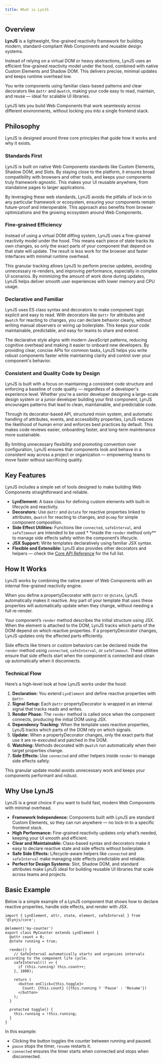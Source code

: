 ```yaml
---
title: What is LynJS
---
```


## Overview

**LynJS** is a lightweight, fine-grained reactivity framework for building modern, standard-compliant Web Components and
reusable design systems.

Instead of relying on a virtual DOM or heavy abstractions, LynJS uses an efficient fine-grained reactivity model under
the hood, combined with native Custom Elements and Shadow DOM. This delivers precise, minimal updates and keeps runtime
overhead low.

You write components using familiar class-based patterns and clear decorators like `@attr` and `@watch`, making your
code easy to read, maintain, and reuse — ideal for scalable UI libraries.

LynJS lets you build Web Components that work seamlessly across different environments, without locking you into a
single frontend stack.

## Philosophy

LynJS is designed around three core principles that guide how it works and why it exists.

### Standards First

LynJS is built on native Web Components standards like Custom Elements, Shadow DOM, and Slots. By staying close to the
platform, it ensures broad compatibility with browsers and other tools, and keeps your components truly
framework-agnostic. This makes your UI reusable anywhere, from standalone pages to larger applications.

By leveraging these web standards, LynJS avoids the pitfalls of lock-in to any particular framework or ecosystem,
ensuring your components remain future-proof and interoperable. This approach also benefits from browser optimizations
and the growing ecosystem around Web Components.

### Fine-grained Efficiency

Instead of using a virtual DOM diffing system, LynJS uses a fine-grained reactivity model under the hood. This means
each piece of state tracks its own changes, so only the exact parts of your component that depend on that state will
update. The result is less work for the browser and faster interfaces with minimal runtime overhead.

This granular tracking allows LynJS to perform precise updates, avoiding unnecessary re-renders, and improving
performance, especially in complex UI scenarios. By minimizing the amount of work done during updates, LynJS helps
deliver smooth user experiences with lower memory and CPU usage.

### Declarative and Familiar

LynJS uses ES class syntax and decorators to make component logic explicit and easy to read. With decorators like
`@attr` for attributes and `@watch` for reacting to changes, you can declare behavior clearly, without writing manual
observers or wiring up boilerplate. This keeps your code maintainable, predictable, and easy for teams to share and
extend.

The declarative style aligns with modern JavaScript patterns, reducing cognitive overhead and making it easier to
onboard new developers. By providing clear, concise APIs for common tasks, LynJS helps you write robust components
faster while maintaining clarity and control over your component's behavior.

### Consistent and Quality Code by Design

LynJS is built with a focus on maintaining a consistent code structure and enforcing a baseline of code quality —
regardless of a developer's experience level. Whether you're a senior developer designing a large-scale design system or
a junior developer building your first component, LynJS encourages patterns that lead to clean, maintainable, and
predictable code.

Through its decorator-based API, structured mixin system, and automatic handling of attributes, events, and
accessibility properties, LynJS reduces the likelihood of human error and enforces best practices by default. This makes
code reviews easier, onboarding faster, and long-term maintenance more sustainable.

By limiting unnecessary flexibility and promoting convention over configuration, LynJS ensures that components look and
behave in a consistent way across a project or organization — empowering teams to move faster without sacrificing
quality.

## Key Features

LynJS includes a simple set of tools designed to make building Web Components straightforward and reliable.

- **LynElement:** A base class for defining custom elements with built-in lifecycle and reactivity.
- **Decorators:** Use `@attr` and `@state` for reactive properties linked to attributes, `@watch` for reacting to
  changes, and `@comp` for simple component composition.
- **Side Effect Utilities:** Functions like `connected`, `safeInterval`, and `safeTimeout` are intended to be used \*
  \*inside the `render` method only\*\* to manage side effects safely within the component’s lifecycle.
- **JSX Support:** Write templates declaratively using familiar JSX syntax.
- **Flexible and Extensible:** LynJS also provides other decorators and helpers — check the
  [Core API Reference](/docs/core-api/) for the full list.

## How It Works

LynJS works by combining the native power of Web Components with an internal fine-grained reactivity engine.

When you define a propertyDecorator with `@attr` or `@state`, LynJS automatically makes it reactive. Any part of your
template that uses these properties will automatically update when they change, without needing a full re-render.

Your component’s `render` method describes the initial structure using JSX. When the element is attached to the DOM,
LynJS tracks which parts of the DOM depend on which reactive properties. If a propertyDecorator changes, LynJS updates
only the affected parts efficiently.

Side effects like timers or custom behaviors can be declared inside the `render` method using `connected`,
`safeInterval`, or `safeTimeout`. These utilities ensure that side effects start when the component is connected and
clean up automatically when it disconnects.

### Technical Flow

Here’s a high-level look at how LynJS works under the hood:

1. **Declaration:** You extend `LynElement` and define reactive properties with `@attr`.
2. **Signal Setup:** Each `@attr` propertyDecorator is wrapped in an internal signal that tracks reads and writes.
3. **Render Phase:** The `render` method is called once when the component connects, producing the initial DOM using
   JSX.
4. **Dependency Tracking:** When the template uses reactive properties, LynJS tracks which parts of the DOM rely on
   which signals.
5. **Update:** When a propertyDecorator changes, only the exact parts that use it are re-executed and patched in the
   DOM.
6. **Watching:** Methods decorated with `@watch` run automatically when their target properties change.
7. **Side Effects:** Use `connected` and other helpers inside `render` to manage side effects safely.

This granular update model avoids unnecessary work and keeps your components performant and robust.

## Why Use LynJS

LynJS is a great choice if you want to build fast, modern Web Components with minimal overhead.

- **Framework Independence:** Components built with LynJS are standard Custom Elements, so they can run anywhere — no
  lock-in to a specific frontend stack.
- **High Performance:** Fine-grained reactivity updates only what’s needed, keeping your UI smooth and efficient.
- **Clear and Maintainable:** Class-based syntax and decorators make it easy to declare reactive state and side effects
  without boilerplate.
- **Safe Side Effects:** Lifecycle-aware helpers like `connected` and `safeInterval` make managing side effects
  predictable and reliable.
- **Perfect for Design Systems:** Slot, Shadow DOM, and standard attributes make LynJS ideal for building reusable UI
  libraries that scale across teams and projects.

## Basic Example

Below is a simple example of a LynJS component that shows how to declare reactive properties, handle side effects, and
render with JSX.

```tsx
import { LynElement, attr, state, element, safeInterval } from '@lynjs/core';

@element('my-counter')
export class MyCounter extends LynElement {
  @attr count = 0;
  @state running = true;

  render() {
    // SafeInterval automatically starts and organizes intervals according to the component life cycle.
    safeInterval(() => {
      if (this.running) this.count++;
    }, 1000);

    return (
      <button onClick={this.toggle}>
        Count: {this.count} ({this.running ? 'Pause' : 'Resume'})
      </button>
    );
  }

  protected toggle() {
    this.running = !this.running;
  }
}
```

In this example:

- Clicking the button toggles the counter between running and paused.
- `pause` stops the timer, `resume` restarts it.
- `connected` ensures the timer starts when connected and stops when disconnected.
